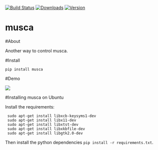 [![Build Status](https://travis-ci.org/solos/musca.png?branch=master)](https://travis-ci.org/solos/musca)
[![Downloads](https://img.shields.io/pypi/dm/musca.svg)](https://pypi.python.org/pypi/musca)
[![Version](https://img.shields.io/pypi/v/musca.svg)](https://img.shields.io/pypi/v/musca.svg)
# musca

#About

Another way to control musca.

#Install

    pip install musca


#Demo

   [<img src="http://ww2.sinaimg.cn/large/61f33e51tw1egz042lcspg20zk0m8jvw.gif">](Demo)

#Installing musca on Ubuntu

Install the requirements:
```
 sudo apt-get install libxcb-keysyms1-dev
 sudo apt-get install libx11-dev
 sudo apt-get install libxtst-dev
 sudo apt-get install libxkbfile-dev
 sudo apt-get install libgtk2.0-dev
```
Then install the python dependencies `pip install -r requirements.txt`.
